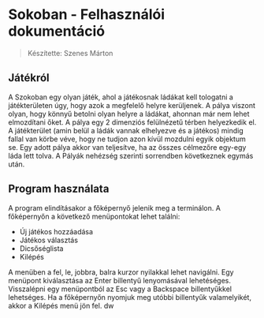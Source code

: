 # Sokoban - Felhasználói dokumentáció
> Készítette: Szenes Márton

## Játékról
A Szokoban egy olyan játék, ahol a játékosnak ládákat kell tologatni a játékterületen úgy, hogy azok a megfelelő helyre kerüljenek. A pálya viszont olyan, hogy könnyű betolni olyan helyre a ládákat, ahonnan már nem lehet elmozdítani őket. A pálya egy 2 dimenziós felülnézetű térben helyezkedik el. A játékterület (amin belül a ládák vannak elhelyezve és a játékos) mindig fallal van körbe véve, hogy ne tudjon azon kívül mozdulni egyik objektum se. Egy adott pálya akkor van teljesítve, ha az összes célmezőre egy-egy láda lett tolva. A Pályák nehézség szerinti sorrendben következnek egymás után.

## Program használata
A program elindításakor a főképernyő jelenik meg a terminálon. A főképernyőn a következő menüpontokat lehet találni:
- Új játékos hozzáadása
- Játékos választás
- Dicsőséglista 
- Kilépés 

A menüben a fel, le, jobbra, balra kurzor nyilakkal lehet navigálni. Egy menüpont kiválasztása az Enter billentyű lenyomásával lehetéséges. Visszalépni egy menüpontból az Esc vagy a Backspace billentyűkkel lehetséges. Ha a főképernyőn nyomjuk meg utóbbi billentyűk valamelyikét, akkor a Kilépés menü jön fel.
dw